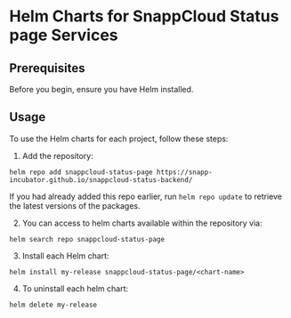 # Helm Charts for SnappCloud Status page Services

## Prerequisites

Before you begin, ensure you have Helm installed.

## Usage

To use the Helm charts for each project, follow these steps:

1. Add the repository:

```shell
helm repo add snappcloud-status-page https://snapp-incubator.github.io/snappcloud-status-backend/
```

If you had already added this repo earlier, run `helm repo update` to retrieve the latest versions of the packages.

2. You can access to helm charts available within the repository via:

```shell
helm search repo snappcloud-status-page
```

3. Install each Helm chart:

```shell
helm install my-release snappcloud-status-page/<chart-name>
```

4. To uninstall each helm chart:

```shell
helm delete my-release
```

